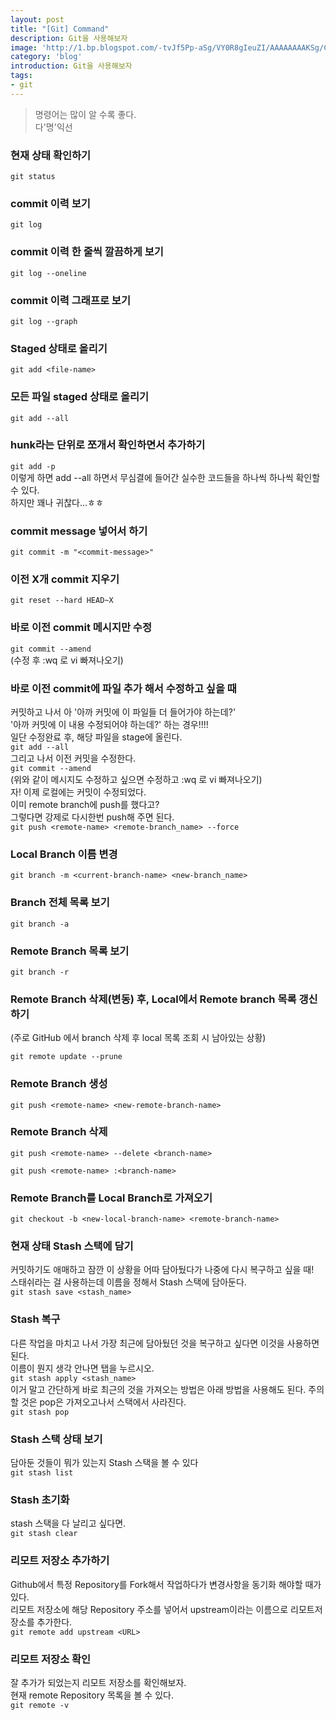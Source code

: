 ```yaml
---
layout: post
title: "[Git] Command"
description: Git을 사용해보자
image: 'http://1.bp.blogspot.com/-tvJf5Pp-aSg/VY0R8gIeuZI/AAAAAAAAKSg/CCoLiB_YzuQ/s1600/Softwaredeployment-met-Git-en-SVN-via-SSH.jpg'
category: 'blog'
introduction: Git을 사용해보자
tags:
- git
---
```


> 명령어는 많이 알 수록 좋다.  
> 다'명'익선

### 현재 상태 확인하기  
`git status`  

### commit 이력 보기  
`git log`

### commit 이력 한 줄씩 깔끔하게 보기  
`git log --oneline`

### commit 이력 그래프로 보기  
`git log --graph`

### Staged 상태로 올리기  
`git add <file-name>`  

### 모든 파일 staged 상태로 올리기
`git add --all`  

### hunk라는 단위로 쪼개서 확인하면서 추가하기  
`git add -p`  
이렇게 하면 add --all 하면서 무심결에 들어간 실수한 코드들을 하나씩 하나씩 확인할 수 있다.  
하지만 꽤나 귀찮다...ㅎㅎ  

### commit message 넣어서 하기
`git commit -m "<commit-message>"`  

### 이전 X개 commit  지우기
`git reset --hard HEAD~X`  

### 바로 이전 commit **메시지만** 수정
`git commit --amend`  
(수정 후 :wq 로 vi 빠져나오기)    

### 바로 이전 commit에 **파일 추가** 해서 수정하고 싶을 때  
커밋하고 나서 아 '아까 커밋에 이 파일들 더 들어가야 하는데?'  
'아까 커밋에 이 내용 수정되어야 하는데?' 하는 경우!!!!  
일단 수정완료 후, 해당 파일을 stage에 올린다.  
`git add --all`  
그리고 나서 이전 커밋을 수정한다.  
`git commit --amend`  
(위와 같이 메시지도 수정하고 싶으면 수정하고 :wq 로 vi 빠져나오기)  
자! 이제 로컬에는 커밋이 수정되었다.  
이미 remote branch에 push를 했다고?  
그렇다면 강제로 다시한번 push해 주면 된다.  
`git push <remote-name> <remote-branch_name> --force`  

### Local Branch 이름 변경  
`git branch -m <current-branch-name> <new-branch_name>`  

### Branch 전체 목록 보기  
`git branch -a`  

### Remote Branch 목록 보기  
`git branch -r`  

### Remote Branch 삭제(변동) 후, Local에서 Remote branch 목록 갱신하기  
(주로 GitHub 에서 branch 삭제 후 local 목록 조회 시 남아있는 상황)  

`git remote update --prune`  

### Remote Branch 생성  
`git push <remote-name> <new-remote-branch-name>`  

### Remote Branch 삭제  
`git push <remote-name> --delete <branch-name>`  

`git push <remote-name> :<branch-name>`

### Remote Branch를 Local Branch로 가져오기  
`git checkout -b <new-local-branch-name> <remote-branch-name>`

### 현재 상태 Stash 스택에 담기  
커밋하기도 애매하고 잠깐 이 상황을 어따 담아뒀다가 나중에 다시 복구하고 싶을 때!  
스태쉬라는 걸 사용하는데 이름을 정해서 Stash 스택에 담아둔다.  
`git stash save <stash_name>`  

### Stash 복구  
다른 작업을 마치고 나서 가장 최근에 담아뒀던 것을 복구하고 싶다면 이것을 사용하면 된다.  
이름이 뭔지 생각 안나면 탭을 누르시오.  
`git stash apply <stash_name>`   
이거 말고 간단하게 바로 최근의 것을 가져오는 방법은 아래 방법을 사용해도 된다. 주의할 것은 pop은 가져오고나서 스택에서 사라진다.   
`git stash pop`  

### Stash 스택 상태 보기  
담아둔 것들이 뭐가 있는지 Stash 스택을 볼 수 있다  
`git stash list`  

### Stash 초기화  
stash 스택을 다 날리고 싶다면.  
`git stash clear`

### 리모트 저장소 추가하기  
Github에서 특정 Repository를 Fork해서 작업하다가 변경사항을 동기화 해야할 때가 있다.  
리모트 저장소에  해당 Repository 주소를 넣어서 upstream이라는 이름으로 리모트저장소를 추가한다.  
`git remote add upstream <URL>`  

### 리모트 저장소 확인  
잘 추가가 되었는지 리모트 저장소를 확인해보자.  
현재 remote Repository 목록을 볼 수 있다.  
`git remote -v`  
